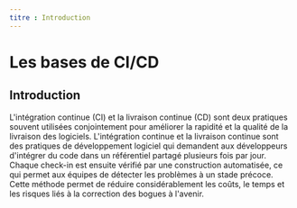 ```yaml
---
titre : Introduction
---
```


# Les bases de CI/CD

## Introduction

L'intégration continue (CI) et la livraison continue (CD) sont deux pratiques souvent utilisées conjointement pour améliorer la rapidité et la qualité de la livraison des logiciels. L'intégration continue et la livraison continue sont des pratiques de développement logiciel qui demandent aux développeurs d'intégrer du code dans un référentiel partagé plusieurs fois par jour. Chaque check-in est ensuite vérifié par une construction automatisée, ce qui permet aux équipes de détecter les problèmes à un stade précoce. Cette méthode permet de réduire considérablement les coûts, le temps et les risques liés à la correction des bogues à l'avenir.
